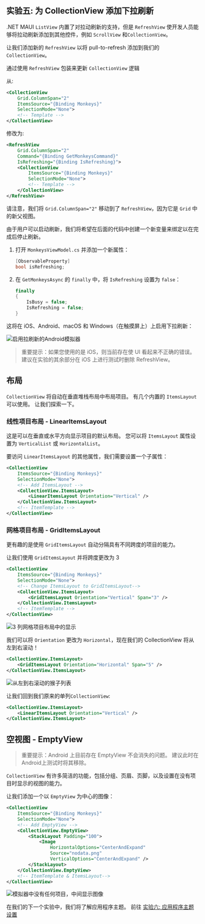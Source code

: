 ## 实验五: 为 CollectionView 添加下拉刷新

.NET MAUI `ListView` 内置了对拉动刷新的支持，但是 `RefreshView` 使开发人员能够将拉动刷新添加到其他控件，例如 `ScrollView` 和`CollectionView`。

让我们添加新的 `RefreshView` 以将 pull-to-refresh 添加到我们的 `CollectionView`。

通过使用 `RefreshView` 包装来更新 `CollectionView` 逻辑

从:

```xml
<CollectionView
    Grid.ColumnSpan="2"
    ItemsSource="{Binding Monkeys}"
    SelectionMode="None">
    <!-- Template -->
</CollectionView>
```

修改为:

```xml
<RefreshView
    Grid.ColumnSpan="2"
    Command="{Binding GetMonkeysCommand}"
    IsRefreshing="{Binding IsRefreshing}">
    <CollectionView
        ItemsSource="{Binding Monkeys}"
        SelectionMode="None">
        <!-- Template -->
    </CollectionView>
</RefreshView>
```

请注意，我们将 `Grid.ColumnSpan="2"` 移动到了 `RefreshView`，因为它是 `Grid` 中的新父视图。

由于用户可以启动刷新，我们将希望在后面的代码中创建一个新变量来绑定以在完成后停止刷新。

1. 打开 `MonkeysViewModel.cs` 并添加一个新属性：

    ```csharp
    [ObservableProperty]
    bool isRefreshing;
    ```

2. 在 `GetMonkeysAsync` 的 `finally` 中，将 `IsRefreshing` 设置为 `false`：

    ```csharp
    finally
    {
        IsBusy = false;
        IsRefreshing = false;
    }
    ```
这将在 iOS、Android、macOS 和 Windows（在触摸屏上）上启用下拉刷新：

![启用拉刷新的Android模拟器](../Art/PullToRefresh.PNG)

> 重要提示：如果您使用的是 iOS，则当前存在使 UI 看起来不正确的错误。 建议在实验的其余部分在 iOS 上进行测试时删除 RefreshView。

## 布局

`CollectionView` 将自动在垂直堆栈布局中布局项目。 有几个内置的 `ItemsLayout` 可以使用。 让我们探索一下。

### 线性项目布局 - LinearItemsLayout

这是可以在垂直或水平方向显示项目的默认布局。 您可以将 `ItemsLayout` 属性设置为 `VerticalList` 或 `HorizontalList`。

要访问 `LinearItemsLayout` 的其他属性，我们需要设置一个子属性：


```xml
<CollectionView
    ItemsSource="{Binding Monkeys}"
    SelectionMode="None">
    <!-- Add ItemsLayout -->
    <CollectionView.ItemsLayout>
        <LinearItemsLayout Orientation="Vertical" />
    </CollectionView.ItemsLayout>
    <!-- ItemTemplate -->
</CollectionView>
```

### 网格项目布局 - GridItemsLayout

更有趣的是使用 `GridItemsLayout` 自动分隔具有不同跨度的项目的能力。

让我们使用 `GridItemsLayout` 并将跨度更改为 3

```xml
<CollectionView
    ItemsSource="{Binding Monkeys}"
    SelectionMode="None">
    <!-- Change ItemsLayout to GridItemsLayout-->
    <CollectionView.ItemsLayout>
        <GridItemsLayout Orientation="Vertical" Span="3" />
    </CollectionView.ItemsLayout>
    <!-- ItemTemplate -->
</CollectionView>
```

![3 列网格项目布局中的显示](../Art/GridItemsLayoutVert.png)

我们可以将 `Orientation` 更改为 `Horizontal`，现在我们的 CollectionView 将从左到右滚动！

```xml
<CollectionView.ItemsLayout>
    <GridItemsLayout Orientation="Horizontal" Span="5" />
</CollectionView.ItemsLayout>
```

![从左到右滚动的猴子列表](../Art/GridItemsLayoutHorizontal.png)

让我们回到我们原来的单列`CollectionView`:

```xml
<CollectionView.ItemsLayout>
    <LinearItemsLayout Orientation="Vertical" />
</CollectionView.ItemsLayout>
```

## 空视图 - EmptyView

> 重要提示：Android 上目前存在 EmptyView 不会消失的问题。 建议此时在Android上测试时将其移除。

`CollectionView` 有许多简洁的功能，包括分组、页眉、页脚，以及设置在没有项目时显示的视图的能力。

让我们添加一个以 `EmptyView` 为中心的图像：

```xml
<CollectionView
    ItemsSource="{Binding Monkeys}"
    SelectionMode="None">
    <!-- Add EmptyView -->
    <CollectionView.EmptyView>
        <StackLayout Padding="100">
            <Image
                HorizontalOptions="CenterAndExpand"
                Source="nodata.png"
                VerticalOptions="CenterAndExpand" />
        </StackLayout>
    </CollectionView.EmptyView>
    <!-- ItemTemplate & ItemsLayout-->
</CollectionView>
```

![模拟器中没有任何项目，中间显示图像](../Art/EmptyView.png)

在我们的下一个实验中，我们将了解应用程序主题。 前往 [实验六: 应用程序主题设置](../Part%206%20-%20AppThemes/README.zh-cn.md)